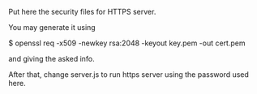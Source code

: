 Put here the security files for HTTPS server.

You may generate it using

$ openssl req -x509 -newkey rsa:2048 -keyout key.pem -out cert.pem

and giving the asked info.

After that, change server.js to run https server using the password used here.
